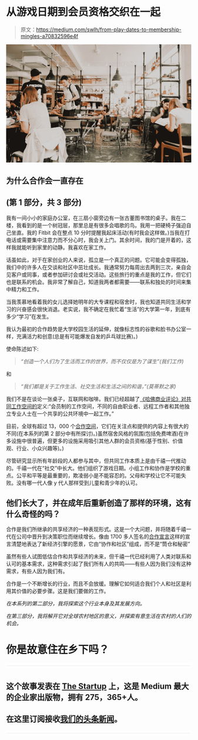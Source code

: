 # 从游戏日期到会员资格交织在一起

> 原文：<https://medium.com/swlh/from-play-dates-to-membership-mingles-a70832596e4f>

![](img/b2c01a27b149f20deede1b71ba467908.png)

## 为什么合作会一直存在

## (第 1 部分，共 3 部分)

我有一间小小的家庭办公室，在三扇小窗旁边有一张古董图书馆的桌子。我在二楼，我看到的是一个树冠层，那里总是有很多会唱歌的鸟。我用一把硬椅子强迫自己坐直。我的 Fitbit 会在整点 10 分时提醒我起床活动(有时我会这样做。)当我在打电话或需要集中注意力而不分心时，我会关上门。其余时间，我的门是开着的，这样我就能听到家里的动静。我喜欢在家工作。

话虽如此，对于在家创业的人来说，孤立是一个真正的问题。它可能会变得孤独，我们中的许多人在交谈和社区中茁壮成长。我通常努力每周出去两到三次，亲自会见客户或同事，或者参加研讨会或社交活动。这些旅行的重点是我的工作，但它们也是联系的机会。我非常了解自己，知道我两者都需要——联系和独处的时间来集中精力和工作。

当我羡慕地看着我的女儿选择她明年的大专课程和宿舍时，我也知道共同生活和学习的兴奋感会很快消退。老实说，我不确定在我忙着“生活”的大学第一年，到底有多少“学习”在发生。

我认为最初的合作趋势是大学校园生活的延伸，就像标志性的谷歌和脸书办公室一样，充满活力和创意(总是有可能爆发自发的乒乓球比赛)。)

使命陈述如下:

> *“创造一个人们为了生活而工作的世界，而不仅仅是为了谋生”(我们工作)*

和

> *“我们都是关于工作生活、社交生活和生活之间的和谐，”(莫蒂默之家)*

我们不是在谈论一张桌子，互联网和咖啡。我们已经超越了[《哈佛商业评论》对共同工作空间的](https://hbr.org/2015/05/why-people-thrive-in-coworking-spaces)定义:“会员制的工作空间，不同的自由职业者、远程工作者和其他独立专业人士在一个共享的公共环境中一起工作。”

目前，全球有超过 13，000 个[合作空间](https://www.statista.com/statistics/554273/number-of-coworking-spaces-worldwide/)，它们在关注点和提供的内容上有很大的不同(在本系列的第 2 部分中有所探讨)。)虽然宿舍风格的氛围(包括免费啤酒)在许多设施中很普遍，但更多的设施采用吸引其他人群的会员资格(基于性别、价值观、行业、小众兴趣等)。)

尽管研究显示所有年龄段的人都参与其中，但共同工作本质上是由千禧一代推动的。千禧一代在“社交”中长大。他们组织了游戏日期。小组工作和协作是学校的重点。公平和平等是最重要的，欺凌弱小是不能容忍的。父母和学校让它不可能失败。没有哪一代人像 y 代人那样受到儿童和青少年的认可。

## 他们长大了，并在成年后重新创造了那样的环境，这有什么奇怪的吗？

合作是我们所继承的共享经济的一种表现形式。这是一个大问题，并将随着千禧一代在公司中晋升到决策职位而继续增长。像由 1700 多人签名的[合作宣言](https://www.coworkingmanifesto.com/)这样的宣言清楚地表达了新经济引擎的愿景，它由“协作和社区”组成，而不是“筒仓和秘密”

虽然有些人试图低估合作和共享经济的未来，但千禧一代已经利用了人类对联系和认可的基本需求，这种需求引起了我们所有人的共鸣——有些人因为我们没有这种需求，有些人因为我们有。

合作是一个不断增长的行业，而且不会放缓。理解它如何适合我们个人和社区是利用其价值的必要步骤。这是我们要做的工作。

*在本系列的第二部分，我将探索这个行业本身及其发展方向。*

*在第三部分，我将解开它对全球农村地区的意义，并探索有意生活在农村的人们的机会。*

# 你是故意住在乡下吗？

![](img/731acf26f5d44fdc58d99a6388fe935d.png)

## 这个故事发表在 [The Startup](https://medium.com/swlh) 上，这是 Medium 最大的企业家出版物，拥有 275，365+人。

## 在这里订阅接收[我们的头条新闻](http://growthsupply.com/the-startup-newsletter/)。

![](img/731acf26f5d44fdc58d99a6388fe935d.png)